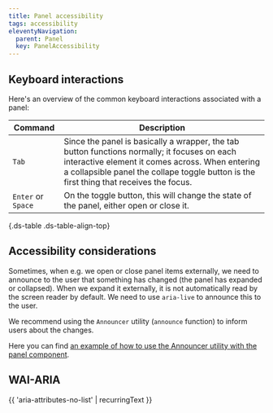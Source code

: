 ```yaml
---
title: Panel accessibility
tags: accessibility
eleventyNavigation:
  parent: Panel
  key: PanelAccessibility
---
```

<section>

## Keyboard interactions

Here's an overview of the common keyboard interactions associated with a panel:

<div class="ds-table-wrapper">

|Command|Description|
|-|-|
|`Tab`|Since the panel is basically a wrapper, the tab button functions normally; it focuses on each interactive element it comes across. When entering a collapsible panel the collape toggle button is the first thing that receives the focus.|
|`Enter` or `Space` | On the toggle button, this will change the state of the panel, either open or close it.|

{.ds-table .ds-table-align-top}

</div>

</section>

<section>

## Accessibility considerations

Sometimes, when e.g. we open or close panel items externally, we need to announce to the user that something has changed (the panel has expanded or collapsed).
When we expand it externally, it is not automatically read by the screen reader by default. We need to use `aria-live` to announce this to the user.


We recommend using the `Announcer` utility (`announce` function) to inform users about the changes.

Here you can find [an example of how to use the Announcer utility with the panel component](https://storybook.sanomalearning.design/?path=/story/layout-panel--toggle-externally).
</section>

<section> 

## WAI-ARIA

{{ 'aria-attributes-no-list' | recurringText }}

</section>

